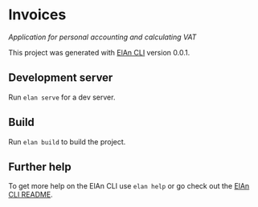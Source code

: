 # Invoices
*Application for personal accounting and calculating VAT*

This project was generated with [ElAn CLI](https://github.com/D-LUSiON/elan-cli) version 0.0.1.

## Development server

Run `elan serve` for a dev server.

## Build

Run `elan build` to build the project.

## Further help

To get more help on the ElAn CLI use `elan help` or go check out the [ElAn CLI README](https://github.com/D-LUSiON/elan-cli/blob/master/README.md).
